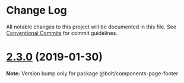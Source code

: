 # Change Log

All notable changes to this project will be documented in this file.
See [Conventional Commits](https://conventionalcommits.org) for commit guidelines.

# [2.3.0](https://github.com/bolt-design-system/bolt/tree/master/packages/components/bolt-page-footer/compare/v2.3.0-rc.0...v2.3.0) (2019-01-30)

**Note:** Version bump only for package @bolt/components-page-footer
